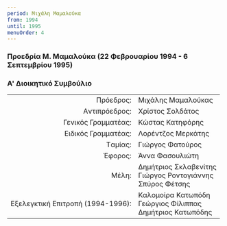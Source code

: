 ```yaml
---
period: Μιχάλη Μαμαλούκα
from: 1994
until: 1995
menuOrder: 4
---
```


### Προεδρία Μ. Μαμαλούκα (22 Φεβρουαρίου 1994 - 6 Σεπτεμβρίου 1995)

### Α' Διοικητικό Συμβούλιο

|                              |                        |
| ---------------------------: | :----------------------|
| Πρόεδρος: | Μιχάλης Μαμαλούκας|
| Aντιπρόεδρος: | Χρίστος Σολδάτος |
| Γενικός Γραμματέας: | Κώστας Κατηφόρης |
| Eιδικός Γραμματέας: | Λορέντζος Μερκάτης |
| Tαμίας: | Γιώργος Φατούρος|
| Έφορος: | Άννα Φασουλιώτη|
| Μέλη: | Δημήτριος Σκλαβενίτης<br/>Γιώργος Ροντογιάννης<br/>Σπύρος Φέτσης|
| Εξελεγκτική Επιτροπή (1994-1996): | Καλομοίρα Κατωπόδη<br/>Γεώργιος Φίλιππας<br/>Δημήτριος Κατωπόδης|

